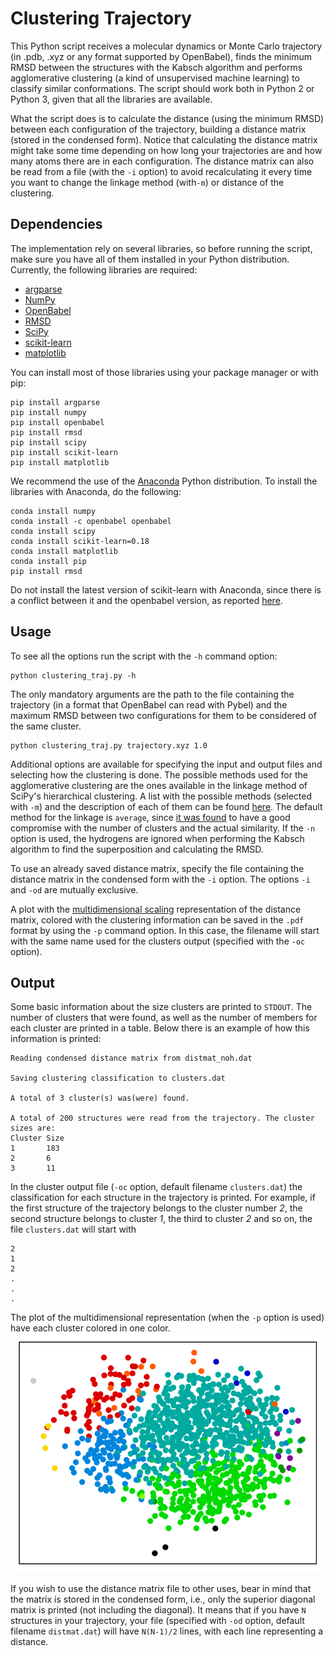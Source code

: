 # Clustering Trajectory
This Python script receives a molecular dynamics or Monte Carlo trajectory (in .pdb, .xyz or any format supported by OpenBabel), finds the minimum RMSD between the structures with the Kabsch algorithm and performs agglomerative clustering (a kind of unsupervised machine learning) to classify similar conformations. 
The script should work both in Python 2 or Python 3, given that all the libraries are available.

What the script does is to calculate the distance (using the minimum RMSD) between each configuration of the trajectory, building a distance matrix (stored in the condensed form).
Notice that calculating the distance matrix might take some time depending on how long your trajectories are and how many atoms there are in each configuration.
The distance matrix can also be read from a file (with the `-i` option) to avoid recalculating it every time you want to change the linkage method (with`-m`) or distance of the clustering.

## Dependencies
The implementation rely on several libraries, so before running the script, make sure you have all of them installed in your Python distribution.
Currently, the following libraries are required:
- [argparse](https://docs.python.org/3/library/argparse.html)
- [NumPy](http://www.numpy.org/)
- [OpenBabel](http://openbabel.org/)
- [RMSD](https://github.com/charnley/rmsd)
- [SciPy](https://www.scipy.org/)
- [scikit-learn](http://scikit-learn.org/stable/index.html)
- [matplotlib](https://matplotlib.org/)

You can install most of those libraries using your package manager or with pip:
```
pip install argparse
pip install numpy
pip install openbabel
pip install rmsd
pip install scipy
pip install scikit-learn
pip install matplotlib
```

We recommend the use of the [Anaconda](https://www.anaconda.com/download/) Python distribution.
To install the libraries with Anaconda, do the following:
```
conda install numpy
conda install -c openbabel openbabel
conda install scipy
conda install scikit-learn=0.18
conda install matplotlib
conda install pip
pip install rmsd
```
Do not install the latest version of scikit-learn with Anaconda, since there is a conflict between it and the openbabel version, as reported [here](https://github.com/scikit-learn/scikit-learn/issues/10196).

## Usage
To see all the options run the script with the `-h` command option:
```
python clustering_traj.py -h
```

The only mandatory arguments are the path to the file containing the trajectory (in a format that OpenBabel can read with Pybel) and the maximum RMSD between two configurations for them to be considered of the same cluster.
```
python clustering_traj.py trajectory.xyz 1.0
```

Additional options are available for specifying the input and output files and selecting how the clustering is done.
The possible methods used for the agglomerative clustering are the ones available in the linkage method of SciPy's hierarchical clustering.
A list with the possible methods (selected with `-m`) and the description of each of them can be found [here](https://docs.scipy.org/doc/scipy-0.19.1/reference/generated/scipy.cluster.hierarchy.linkage.html).
The default method for the linkage is `average`, since [it was found](https://dx.doi.org/10.1021/ct700119m) to have a good compromise with the number of clusters and the actual similarity.
If the `-n` option is used, the hydrogens are ignored when performing the Kabsch algorithm to find the superposition and calculating the RMSD.

To use an already saved distance matrix, specify the file containing the distance matrix in the condensed form with the `-i` option.
The options `-i` and `-od` are mutually exclusive.

A plot with the [multidimensional scaling](http://scikit-learn.org/stable/modules/manifold.html#multidimensional-scaling) representation of the distance matrix, colored with the clustering information can be saved in the `.pdf` format by using the `-p` command option.
In this case, the filename will start with the same name used for the clusters output (specified with the `-oc` option).

## Output
Some basic information about the size clusters are printed to `STDOUT`.
The number of clusters that were found, as well as the number of members for each cluster are printed in a table.
Below there is an example of how this information is printed:
```
Reading condensed distance matrix from distmat_noh.dat

Saving clustering classification to clusters.dat

A total of 3 cluster(s) was(were) found.

A total of 200 structures were read from the trajectory. The cluster sizes are:
Cluster Size
1       183
2       6
3       11
```

In the cluster output file (`-oc` option, default filename `clusters.dat`) the classification for each structure in the trajectory is printed.
For example, if the first structure of the trajectory belongs to the cluster number *2*, the second structure belongs to cluster *1*, the third to cluster *2* and so on, the file `clusters.dat` will start with
```
2
1
2
.
.
.
```

The plot of the multidimensional representation (when the `-p` option is used) have each cluster colored in one color.
![Example MDS](img/example_mds.png)


If you wish to use the distance matrix file to other uses, bear in mind that the matrix is stored in the condensed form, i.e., only the superior diagonal matrix is printed (not including the diagonal).
It means that if you have `N` structures in your trajectory, your file (specified with `-od` option, default filename `distmat.dat`) will have `N(N-1)/2` lines, with each line representing a distance.

